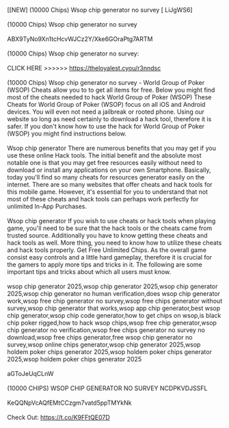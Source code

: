 [[NEW] (10000 Chips) Wsop chip generator no survey [ LiJgWS6]
<br>
<br>(10000 Chips) Wsop chip generator no survey
<br>
<br>ABX9TyNo9Xn1tcHcvWJCz2Y/Xke6GOraPtg7ARTM
<br>
<br>(10000 Chips) Wsop chip generator no survey:
<br>
<br>CLICK HERE >>>>>> https://theloyalest.cyou/r3nndsc
<br>
<br>(10000 Chips) Wsop chip generator no survey - World Group of Poker (WSOP) Cheats allow you to to get all items for free. Below you might find most of the cheats needed to hack World Group of Poker (WSOP) These Cheats for World Group of Poker (WSOP) focus on all iOS and Android devices. You will even not need a jailbreak or rooted phone. Using our website so long as need certainly to download a hack tool, therefore it is safer. If you don't know how to use the hack for World Group of Poker (WSOP) you might find instructions below. 
<br>
<br>Wsop chip generator There are numerous benefits that you may get if you use these online Hack tools. The initial benefit and the absolute most notable one is that you may get free resources easily without need to download or install any applications on your own Smartphone. Basically, today you'll find so many cheats for resources generator easily on the internet. There are so many websites that offer cheats and hack tools for this mobile game. However, it's essential for you to understand that not most of these cheats and hack tools can perhaps work perfectly for unlimited In-App Purchases. 
<br>
<br>Wsop chip generator If you wish to use cheats or hack tools when playing game, you'll need to be sure that the hack tools or the cheats came from trusted source. Additionally you have to know getting these cheats and hack tools as well. More thing, you need to know how to utilize these cheats and hack tools properly. Get Free Unlimited Chips. As the overall game consist easy controls and a little hard gameplay, therefore it is crucial for the gamers to apply more tips and tricks in it. The following are some important tips and tricks about which all users must know. 
<br>
<br>wsop chip generator 2025,wsop chip generator 2025,wsop chip generator 2025,wsop chip generator no human verification,does wsop chip generator work,wsop free chip generator no survey,wsop free chips generator without survey,wsop chip generator that works,wsop app chip generator,best wsop chip generator,wsop chip code generator,how to get chips on wsop,is black chip poker rigged,how to hack wsop chips,wsop free chip generator,wsop chip generator no verification,wsop free chips generator no survey no download,wsop free chips generator,free wsop chip generator no survey,wsop online chips generator,wsop chip generator 2025,wsop holdem poker chips generator 2025,wsop holdem poker chips generator 2025,wsop holdem poker chips generator 2025
<br>
<br>aGToJeUqCLnW
<br>
<br>(10000 CHIPS) WSOP CHIP GENERATOR NO SURVEY NCDPKVDJSSFL
<br>
<br>KeQQNpVcAQfEMtCCzgm7vatd5ppTMYkNk
<br>
<br>Check Out: https://t.co/K9FFtQE07D
<br>
